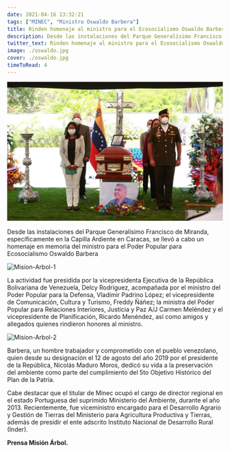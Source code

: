 ```yaml
---
date: 2021-04-16 13:32:21
tags: ["MINEC", "Ministro Oswaldo Barbera"]
title: Rinden homenaje al ministro para el Ecosocialismo Oswaldo Barbera
description: Desde las instalaciones del Parque Generalísimo Francisco de Miranda, específicamente en la Capilla Ardiente, en Caracas.
twitter_text: Rinden homenaje al ministro para el Ecosocialismo Oswaldo Barbera
image: ./oswaldo.jpg
cover: ./oswaldo.jpg
timeToRead: 4
---
```



![Mision-Arbol](./oswaldo.jpg)


Desde las instalaciones del Parque Generalísimo Francisco de Miranda, específicamente en la Capilla Ardiente en Caracas, se llevó a cabo un homenaje en memoria del ministro para el Poder Popular para Ecosocialismo Oswaldo Barbera

![Mision-Arbol-1](https://res.cloudinary.com/dk5bvgq20/image/upload/v1619118687/Blog/2021-04-16/IMG-20210416-WA0019_wklskj.webp)

La actividad fue presidida por la vicepresidenta Ejecutiva de la República Bolivariana de Venezuela, Delcy Rodríguez, acompañada por el ministro del Poder Popular para la Defensa, Vladímir Padrino López; el vicepresidente de Comunicación, Cultura y Turismo, Freddy Ñáñez; la ministra del Poder Popular para Relaciones Interiores, Justicia y Paz A/J Carmen Meléndez y el vicepresidente de Planificación, Ricardo Menéndez, así como amigos y allegados quienes rindieron honores al ministro.

![Mision-Arbol-2](https://res.cloudinary.com/dk5bvgq20/image/upload/q_69/v1619118687/Blog/2021-04-16/IMG-20210416-WA0032_drhaw2.webp)

Barbera, un hombre trabajador y comprometido con el pueblo venezolano, quien desde su designación el 12 de agosto del año 2019 por el presidente de la República, Nicolás Maduro Moros, dedicó su vida a la preservación del ambiente como parte del cumplimiento del 5to Objetivo Histórico del Plan de la Patria.

Cabe destacar que el titular de Minec ocupó el cargo de director regional en el estado Portuguesa del suprimido Ministerio del Ambiente, durante el año 2013. Recientemente, fue viceministro encargado para el Desarrollo Agrario y Gestión de Tierras del Ministerio para Agricultura Productiva y Tierras, además de presidir el ente adscrito Instituto Nacional de Desarrollo Rural (Inder).  

**Prensa Misión Árbol.**
